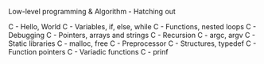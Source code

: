 Low-level programming & Algorithm - Hatching out

C - Hello, World
C - Variables, if, else, while
C - Functions, nested loops
C - Debugging
C - Pointers, arrays and strings
C - Recursion
C - argc, argv
C - Static libraries
C - malloc, free
C - Preprocessor
C - Structures, typedef
C - Function pointers
C - Variadic functions
C - prinf
